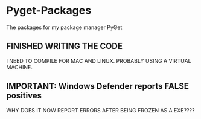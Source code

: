 # Pyget-Packages
The packages for my package manager PyGet

## FINISHED WRITING THE CODE

I NEED TO COMPILE FOR MAC AND LINUX. PROBABLY USING A VIRTUAL MACHINE.

## IMPORTANT: Windows Defender reports FALSE positives

WHY DOES IT NOW REPORT ERRORS AFTER BEING FROZEN AS A EXE????
